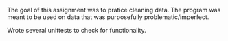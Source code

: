 The goal of this assignment was to pratice cleaning data. 
The program was meant to be used on data that was purposefully problematic/imperfect.

Wrote several unittests to check for functionality.
